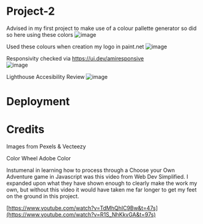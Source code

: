 # Project-2


Advised in my first project to make use of a colour pallette generator so did so here using these colors 
![image](https://github.com/BrandonPCollins/Project-2/assets/131177569/692d46dc-3ed1-4766-820c-a5a179aebbe0)

Used these colours when creation my logo in paint.net
![image](https://github.com/BrandonPCollins/Project-2/assets/131177569/b66ad3f5-ce04-4018-a1c0-40472fcb97f6)



Responsivity checked via https://ui.dev/amiresponsive   
![image](https://github.com/BrandonPCollins/Project-2/assets/131177569/dac8051d-5099-401f-b134-f99936a35b9e)


Lighthouse Accesibility Review
![image](https://github.com/BrandonPCollins/Project-2/assets/131177569/5478398e-50c0-4970-9e6a-9639e2434efc)


# Deployment 

# Credits

Images from Pexels & Vecteezy

Color Wheel Adobe Color 

Instumenal in learning how to process through a Choose your Own Adventure game in Javascript was this video from Web Dev Simplified. I expanded upon what they have shown enough to clearly make the work my own, but without this video it would have taken me far longer to get my feet on the ground in this project. 

[https://www.youtube.com/watch?v=TdMhQhIC9Bw&t=47s](https://www.youtube.com/watch?v=R1S_NhKkvGA&t=97s)
